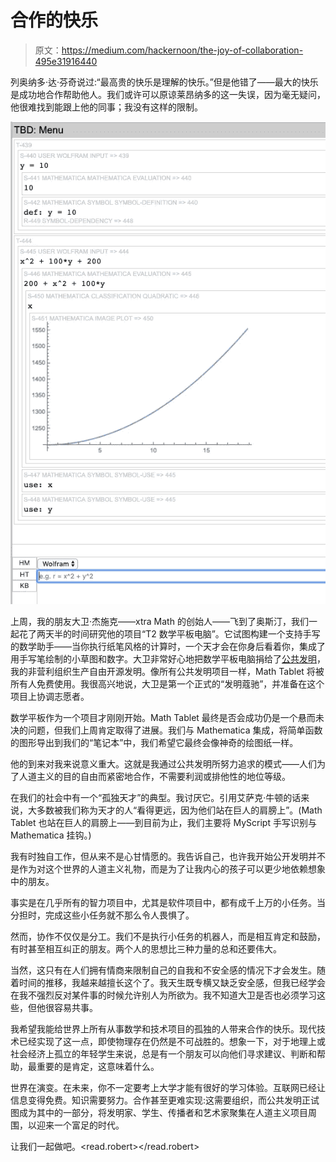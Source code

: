 # 合作的快乐

> 原文：<https://medium.com/hackernoon/the-joy-of-collaboration-495e31916440>

列奥纳多·达·芬奇说过:“最高贵的快乐是理解的快乐。”但是他错了——最大的快乐是成功地合作帮助他人。我们或许可以原谅莱昂纳多的这一失误，因为毫无疑问，他很难找到能跟上他的同事；我没有这样的限制。

![](img/5094b8028adf5556cddbde5d2c15dad2.png)

上周，我的朋友大卫·杰施克——xtra Math 的创始人——飞到了奥斯汀，我们一起花了两天半的时间研究他的项目“T2 数学平板电脑”。它试图构建一个支持手写的数学助手——当你执行纸笔风格的计算时，一个天才会在你身后看着你，集成了用手写笔绘制的小草图和数字。大卫非常好心地把数学平板电脑捐给了[公共发明](https://pubinv.github.io/PubInv/)，我的非营利组织生产自由开源发明。像所有公共发明项目一样，Math Tablet 将被所有人免费使用。我很高兴地说，大卫是第一个正式的“发明蔻驰”，并准备在这个项目上协调志愿者。

数学平板作为一个项目才刚刚开始。Math Tablet 最终是否会成功仍是一个悬而未决的问题，但我们上周肯定取得了进展。我们与 Mathematica 集成，将简单函数的图形导出到我们的“笔记本”中，我们希望它最终会像神奇的绘图纸一样。

他的到来对我来说意义重大。这就是我通过公共发明所努力追求的模式——人们为了人道主义的目的自由而紧密地合作，不需要利润或排他性的地位等级。

在我们的社会中有一个“孤独天才”的典型。我讨厌它。引用艾萨克·牛顿的话来说，大多数被我们称为天才的人“看得更远，因为他们站在巨人的肩膀上”。(Math Tablet 也站在巨人的肩膀上——到目前为止，我们主要将 MyScript 手写识别与 Mathematica 挂钩。)

我有时独自工作，但从来不是心甘情愿的。我告诉自己，也许我开始公开发明并不是作为对这个世界的人道主义礼物，而是为了让我内心的孩子可以更少地依赖想象中的朋友。

事实是在几乎所有的智力项目中，尤其是软件项目中，都有成千上万的小任务。当分担时，完成这些小任务就不那么令人畏惧了。

然而，协作不仅仅是分工。我们不是执行小任务的机器人，而是相互肯定和鼓励，有时甚至相互纠正的朋友。两个人的思想比三种力量的总和还要伟大。

当然，这只有在人们拥有情商来限制自己的自我和不安全感的情况下才会发生。随着时间的推移，我越来越擅长这个了。我天生既专横又缺乏安全感，但我已经学会在我不强烈反对某件事的时候允许别人为所欲为。我不知道大卫是否也必须学习这些，但他很容易共事。

我希望我能给世界上所有从事数学和技术项目的孤独的人带来合作的快乐。现代技术已经实现了这一点，即使物理存在仍然是不可战胜的。想象一下，对于地理上或社会经济上孤立的年轻学生来说，总是有一个朋友可以向他们寻求建议、判断和帮助，最重要的是肯定，这意味着什么。

世界在演变。在未来，你不一定要考上大学才能有很好的学习体验。互联网已经让信息变得免费。知识需要努力。合作甚至更难实现:这需要组织，而公共发明正试图成为其中的一部分，将发明家、学生、传播者和艺术家聚集在人道主义项目周围，以迎来一个富足的时代。

让我们一起做吧。<read.robert></read.robert>